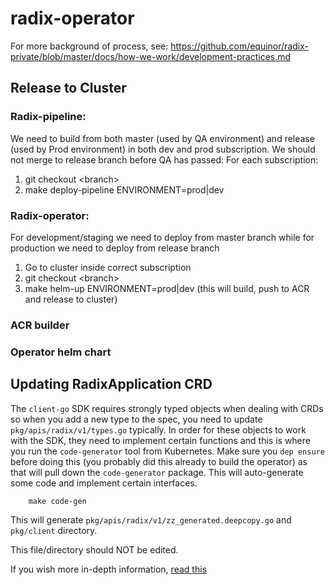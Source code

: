 # radix-operator

For more background of process, see:
https://github.com/equinor/radix-private/blob/master/docs/how-we-work/development-practices.md

## Release to Cluster

### Radix-pipeline:

We need to build from both master (used by QA environment) and release (used by Prod environment) in both dev and prod subscription. We should not merge to release branch before QA has passed:
For each subscription:
1. git checkout \<branch\>
2. make deploy-pipeline ENVIRONMENT=prod|dev

### Radix-operator:
For development/staging we need to deploy from master branch while for production we need to deploy from release branch
1. Go to cluster inside correct subscription
2. git checkout \<branch\>
2. make helm-up ENVIRONMENT=prod|dev (this will build, push to ACR and release to cluster)

### ACR builder

### Operator helm chart

## Updating RadixApplication CRD

The `client-go` SDK requires strongly typed objects when dealing with CRDs so when you add a new type to the spec, you need to update `pkg/apis/radix/v1/types.go` typically.
In order for these objects to work with the SDK, they need to implement certain functions and this is where you run the `code-generator` tool from Kubernetes.
Make sure you `dep ensure` before doing this (you probably did this already to build the operator) as that will pull down the `code-generator` package.
This will auto-generate some code and implement certain interfaces.

        make code-gen

This will generate `pkg/apis/radix/v1/zz_generated.deepcopy.go` and `pkg/client` directory.

This file/directory should NOT be edited.

If you wish more in-depth information, [read this](https://blog.openshift.com/kubernetes-deep-dive-code-generation-customresources/)
